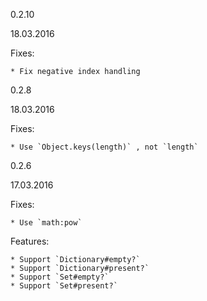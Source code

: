 0.2.10

18.03.2016

Fixes:

    * Fix negative index handling


0.2.8

18.03.2016

Fixes:

    * Use `Object.keys(length)` , not `length`

0.2.6
    
17.03.2016

Fixes:

    * Use `math:pow`

Features:

    * Support `Dictionary#empty?`
    * Support `Dictionary#present?`
    * Support `Set#empty?`
    * Support `Set#present?`
